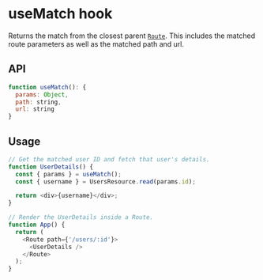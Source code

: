 # useMatch hook

Returns the match from the closest parent [`Route`](./route.md).
This includes the matched route parameters as well as the matched path and url.

## API

```js
function useMatch(): {
  params: Object,
  path: string,
  url: string
}
```

## Usage

```js
// Get the matched user ID and fetch that user's details.
function UserDetails() {
  const { params } = useMatch();
  const { username } = UsersResource.read(params.id);

  return <div>{username}</div>;
}

// Render the UserDetails inside a Route.
function App() {
  return (
    <Route path={'/users/:id'}>
      <UserDetails />
    </Route>
  );
}
```
